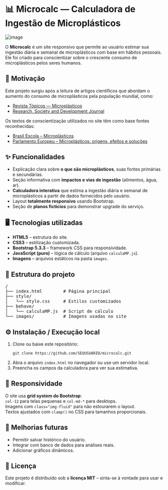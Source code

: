 <h1>📊 Microcalc — Calculadora de Ingestão de Microplásticos</h1>

<img src="https://github.com/user-attachments/assets/bc7e54d3-2764-4ccf-a74a-a62c7f7df5df" alt="image" style="max-width: 100%; height: auto;" />


<p>
O <strong>Microcalc</strong> é um site responsivo que permite ao usuário estimar sua ingestão diária e semanal de microplásticos com base em hábitos pessoais.
Ele foi criado para conscientizar sobre o crescente consumo de microplásticos pelos seres humanos.
</p>

<h2>📖 Motivação</h2>

<p>
Este projeto surgiu após a leitura de artigos científicos que abordam o aumento do consumo de microplásticos pela população mundial, como:
</p>

<ul>
  <li><a href="https://revistatopicos.com.br/generate/pdf_zenodo/pub_12614821.pdf">Revista Tópicos — Microplásticos</a></li>
  <li><a href="https://rsdjournal.org/index.php/rsd/article/view/39302">Research, Society and Development Journal</a></li>
</ul>

<p>Os textos de conscientização utilizados no site têm como base fontes reconhecidas:</p>

<ul>
  <li><a href="https://brasilescola.uol.com.br/geografia/microplasticos.htm">Brasil Escola – Microplásticos</a></li>
  <li><a href="https://www.europarl.europa.eu/topics/pt/article/20181116STO19217/microplasticos-origens-efeitos-e-solucoes">Parlamento Europeu – Microplásticos: origens, efeitos e soluções</a></li>
</ul>

<h2>✨ Funcionalidades</h2>

<ul>
  <li>Explicação clara sobre <strong>o que são microplásticos</strong>, suas fontes primárias e secundárias.</li>
  <li>Seção informativa com <strong>impactos e vias de ingestão</strong> (alimentos, água, ar).</li>
  <li><strong>Calculadora interativa</strong> que estima a ingestão diária e semanal de microplásticos a partir de dados fornecidos pelo usuário.</li>
  <li>Layout <strong>totalmente responsivo</strong> usando Bootstrap.</li>
  <li>Seção de <strong>planos fictícios</strong> para demonstrar upgrade do serviço.</li>
</ul>

<h2>🖥️ Tecnologias utilizadas</h2>

<ul>
  <li><strong>HTML5</strong> – estrutura do site.</li>
  <li><strong>CSS3</strong> – estilização customizada.</li>
  <li><strong>Bootstrap 5.3.3</strong> – framework CSS para responsividade.</li>
  <li><strong>JavaScript (puro)</strong> – lógica de cálculo (arquivo <code>calculaMP.js</code>).</li>
  <li><strong>Imagens</strong> – arquivos estáticos na pasta <code>images</code>.</li>
</ul>

<h2>📂 Estrutura do projeto</h2>

<pre>
/
├── index.html        # Página principal
├── style/
│   └── style.css     # Estilos customizados
├── behave/
│   └── calculaMP.js  # Script de cálculo
└── images/           # Imagens usadas no site
</pre>

<h2>⚙️ Instalação / Execução local</h2>

<ol>
  <li>Clone ou baixe este repositório:
    <pre><code>git clone https://github.com/SEUUSUARIO/microcalc.git</code></pre>
  </li>
  <li>Abra o arquivo <code>index.html</code> no navegador ou use um servidor local.</li>
  <li>Preencha os campos da calculadora para ver sua estimativa.</li>
</ol>

<h2>📱 Responsividade</h2>

<p>
O site usa <strong>grid system do Bootstrap</strong>:<br>
<code>col-12</code> para telas pequenas e <code>col-md-*</code> para desktops.<br>
Imagens com <code>class="img-fluid"</code> para não estourarem o layout.<br>
Textos ajustados com <code>clamp()</code> no CSS para tamanhos proporcionais.
</p>

<h2>🚀 Melhorias futuras</h2>

<ul>
  <li>Permitir salvar histórico do usuário.</li>
  <li>Integrar com banco de dados para análises reais.</li>
  <li>Adicionar gráficos dinâmicos.</li>
</ul>

<h2>📄 Licença</h2>

<p>
Este projeto é distribuído sob a <strong>licença MIT</strong> – sinta-se à vontade para usar e modificar.
</p>
